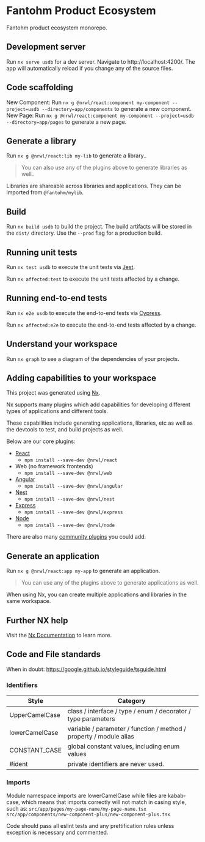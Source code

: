 # Fantohm Product Ecosystem
Fantohm product ecosystem monorepo.

## Development server

Run `nx serve usdb` for a dev server. Navigate to http://localhost:4200/. The app will automatically reload if you change any of the source files.

## Code scaffolding

New Component: Run `nx g @nrwl/react:component my-component --project=usdb --directory=app/components` to generate a new component.
New Page: Run `nx g @nrwl/react:component my-component --project=usdb --directory=app/pages` to generate a new page.

## Generate a library

Run `nx g @nrwl/react:lib my-lib` to generate a library..

> You can also use any of the plugins above to generate libraries as well..

Libraries are shareable across libraries and applications. They can be imported from `@fantohm/mylib`.

## Build

Run `nx build usdb` to build the project. The build artifacts will be stored in the `dist/` directory. Use the `--prod` flag for a production build.

## Running unit tests

Run `nx test usdb` to execute the unit tests via [Jest](https://jestjs.io).

Run `nx affected:test` to execute the unit tests affected by a change.

## Running end-to-end tests

Run `nx e2e usdb` to execute the end-to-end tests via [Cypress](https://www.cypress.io).

Run `nx affected:e2e` to execute the end-to-end tests affected by a change.

## Understand your workspace

Run `nx graph` to see a diagram of the dependencies of your projects.

## Adding capabilities to your workspace

This project was generated using [Nx](https://nx.dev).

Nx supports many plugins which add capabilities for developing different types of applications and different tools.

These capabilities include generating applications, libraries, etc as well as the devtools to test, and build projects as well.

Below are our core plugins:

- [React](https://reactjs.org)
  - `npm install --save-dev @nrwl/react`
- Web (no framework frontends)
  - `npm install --save-dev @nrwl/web`
- [Angular](https://angular.io)
  - `npm install --save-dev @nrwl/angular`
- [Nest](https://nestjs.com)
  - `npm install --save-dev @nrwl/nest`
- [Express](https://expressjs.com)
  - `npm install --save-dev @nrwl/express`
- [Node](https://nodejs.org)
  - `npm install --save-dev @nrwl/node`

There are also many [community plugins](https://nx.dev/community) you could add.

## Generate an application

Run `nx g @nrwl/react:app my-app` to generate an application.

> You can use any of the plugins above to generate applications as well.

When using Nx, you can create multiple applications and libraries in the same workspace.

## Further NX help

Visit the [Nx Documentation](https://nx.dev) to learn more.

## Code and File standards

When in doubt: https://google.github.io/styleguide/tsguide.html

### Identifiers

| Style |	Category |
|-------|----------|
| UpperCamelCase |	class / interface / type / enum / decorator / type parameters|
|lowerCamelCase |	variable / parameter / function / method / property / module alias|
|CONSTANT_CASE |	global constant values, including enum values|
|#ident |	private identifiers are never used.|

### Imports

Module namespace imports are lowerCamelCase while files are kabab-case, which means that imports correctly will not match in casing style, such as:
`src/app/pages/my-page-name/my-page-name.tsx`
`src/app/components/new-component-plus/new-component-plus.tsx`

Code should pass all eslint tests and any prettification rules unless exception is necessary and commented.
